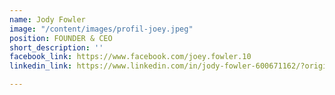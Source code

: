 ```yaml
---
name: Jody Fowler
image: "/content/images/profil-joey.jpeg"
position: FOUNDER & CEO
short_description: ''
facebook_link: https://www.facebook.com/joey.fowler.10
linkedin_link: https://www.linkedin.com/in/jody-fowler-600671162/?originalSubdomain=uk

---
```

